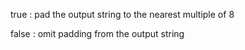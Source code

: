 true : pad the output string to the nearest multiple of 8

false : omit padding from the output string